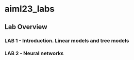 # aiml23_labs

## Lab Overview

### LAB 1 - Introduction. Linear models and tree models

### LAB 2 - Neural networks
